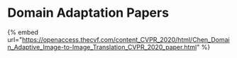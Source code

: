 # Domain Adaptation Papers

{% embed url="https://openaccess.thecvf.com/content_CVPR_2020/html/Chen_Domain_Adaptive_Image-to-Image_Translation_CVPR_2020_paper.html" %}
